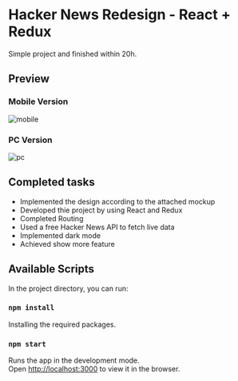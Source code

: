 # Hacker News Redesign - React + Redux
Simple project and finished within 20h.


## Preview
### Mobile Version
![mobile](./demo/demo_mobile.gif)

### PC Version
![pc](./demo/demo_pc.gif)
## Completed tasks

- Implemented the design according to the attached mockup 
- Developed thie project by using React and Redux 
- Completed Routing
- Used a free Hacker News API to fetch live data 
- Implemented dark mode
- Achieved show more feature 

## Available Scripts

In the project directory, you can run:

### `npm install`

Installing the required packages.


### `npm start`

Runs the app in the development mode.<br />
Open [http://localhost:3000](http://localhost:3000) to view it in the browser.


